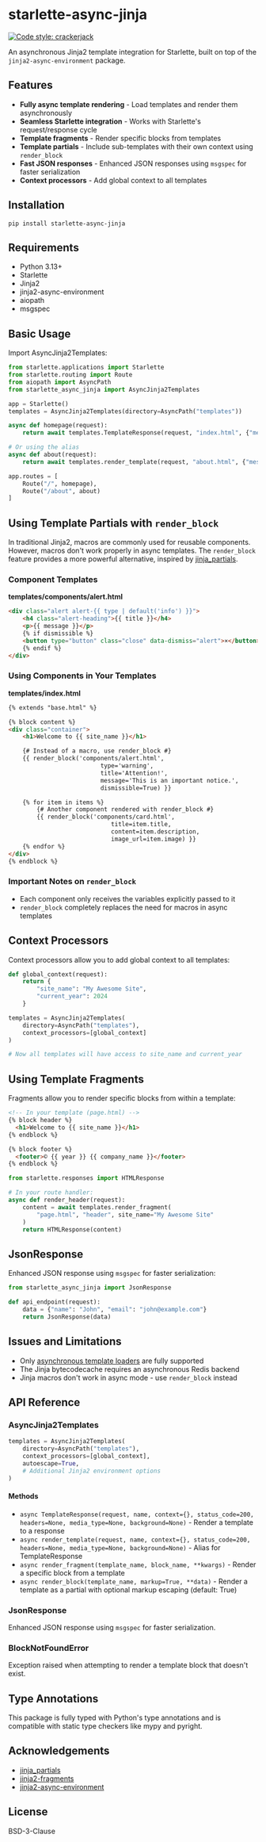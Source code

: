 # starlette-async-jinja

[![Code style: crackerjack](https://img.shields.io/badge/code%20style-crackerjack-000042)](https://github.com/lesleslie/crackerjack)

An asynchronous Jinja2 template integration for Starlette, built on top of the `jinja2-async-environment` package.

## Features

- **Fully async template rendering** - Load templates and render them asynchronously
- **Seamless Starlette integration** - Works with Starlette's request/response cycle
- **Template fragments** - Render specific blocks from templates
- **Template partials** - Include sub-templates with their own context using `render_block`
- **Fast JSON responses** - Enhanced JSON responses using `msgspec` for faster serialization
- **Context processors** - Add global context to all templates

## Installation

```
pip install starlette-async-jinja
```

## Requirements

- Python 3.13+
- Starlette
- Jinja2
- jinja2-async-environment
- aiopath
- msgspec

## Basic Usage

Import AsyncJinja2Templates:
```python
from starlette.applications import Starlette
from starlette.routing import Route
from aiopath import AsyncPath
from starlette_async_jinja import AsyncJinja2Templates

app = Starlette()
templates = AsyncJinja2Templates(directory=AsyncPath("templates"))

async def homepage(request):
    return await templates.TemplateResponse(request, "index.html", {"message": "Hello, world!"})

# Or using the alias
async def about(request):
    return await templates.render_template(request, "about.html", {"message": "About page"})

app.routes = [
    Route("/", homepage),
    Route("/about", about)
]
```

## Using Template Partials with `render_block`

In traditional Jinja2, macros are commonly used for reusable components. However, macros don't work properly in async templates.
The `render_block` feature provides a more powerful alternative, inspired by [jinja_partials](https://github.com/mikeckennedy/jinja_partials).

### Component Templates

**templates/components/alert.html**
```html
<div class="alert alert-{{ type | default('info') }}">
    <h4 class="alert-heading">{{ title }}</h4>
    <p>{{ message }}</p>
    {% if dismissible %}
    <button type="button" class="close" data-dismiss="alert">×</button>
    {% endif %}
</div>
```

### Using Components in Your Templates

**templates/index.html**
```html
{% extends "base.html" %}

{% block content %}
<div class="container">
    <h1>Welcome to {{ site_name }}</h1>

    {# Instead of a macro, use render_block #}
    {{ render_block('components/alert.html',
                          type='warning',
                          title='Attention!',
                          message='This is an important notice.',
                          dismissible=True) }}

    {% for item in items %}
        {# Another component rendered with render_block #}
        {{ render_block('components/card.html',
                             title=item.title,
                             content=item.description,
                             image_url=item.image) }}
    {% endfor %}
</div>
{% endblock %}
```

### Important Notes on `render_block`

- Each component only receives the variables explicitly passed to it
- `render_block` completely replaces the need for macros in async templates

## Context Processors

Context processors allow you to add global context to all templates:

```python
def global_context(request):
    return {
        "site_name": "My Awesome Site",
        "current_year": 2024
    }

templates = AsyncJinja2Templates(
    directory=AsyncPath("templates"),
    context_processors=[global_context]
)

# Now all templates will have access to site_name and current_year
```

## Using Template Fragments

Fragments allow you to render specific blocks from within a template:

```html
<!-- In your template (page.html) -->
{% block header %}
  <h1>Welcome to {{ site_name }}</h1>
{% endblock %}

{% block footer %}
  <footer>© {{ year }} {{ company_name }}</footer>
{% endblock %}
```

```python
from starlette.responses import HTMLResponse

# In your route handler:
async def render_header(request):
    content = await templates.render_fragment(
        "page.html", "header", site_name="My Awesome Site"
    )
    return HTMLResponse(content)
```

## JsonResponse

Enhanced JSON response using `msgspec` for faster serialization:

```python
from starlette_async_jinja import JsonResponse

def api_endpoint(request):
    data = {"name": "John", "email": "john@example.com"}
    return JsonResponse(data)
```

## Issues and Limitations

- Only [asynchronous template loaders](https://github.com/lesleslie/jinja2-async-environment/blob/main/jinja2_async_environment/loaders.py) are fully supported
- The Jinja bytecodecache requires an asynchronous Redis backend
- Jinja macros don't work in async mode - use `render_block` instead

## API Reference

### AsyncJinja2Templates

```python
templates = AsyncJinja2Templates(
    directory=AsyncPath("templates"),
    context_processors=[global_context],
    autoescape=True,
    # Additional Jinja2 environment options
)
```

#### Methods

- `async TemplateResponse(request, name, context={}, status_code=200, headers=None, media_type=None, background=None)` - Render a template to a response
- `async render_template(request, name, context={}, status_code=200, headers=None, media_type=None, background=None)` - Alias for TemplateResponse
- `async render_fragment(template_name, block_name, **kwargs)` - Render a specific block from a template
- `async render_block(template_name, markup=True, **data)` - Render a template as a partial with optional markup escaping (default: True)

### JsonResponse

Enhanced JSON response using `msgspec` for faster serialization.

### BlockNotFoundError

Exception raised when attempting to render a template block that doesn't exist.

## Type Annotations

This package is fully typed with Python's type annotations and is compatible with static type checkers like mypy and pyright.

## Acknowledgements

- [jinja_partials](https://github.com/mikeckennedy/jinja_partials)
- [jinja2-fragments](https://github.com/sponsfreixes/jinja2-fragments)
- [jinja2-async-environment](https://github.com/lesleslie/jinja2-async-environment)

## License

BSD-3-Clause
